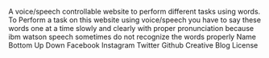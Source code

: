 A voice/speech controllable website to perform different tasks using words.
To Perform a task on this website using voice/speech you have to say these words one at a time slowly and clearly with proper pronunciation because ibm watson speech sometimes do not recognize the words properly
Name
Bottom
Up
Down
Facebook
Instagram
Twitter
Github
Creative
Blog
License
